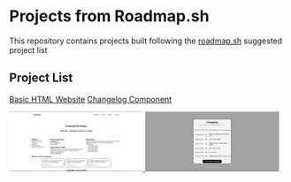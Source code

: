 # Projects from Roadmap.sh

This repository contains projects built following the [roadmap.sh](https://roadmap.sh/) suggested project list

## Project List
[Basic HTML Website](https://roadmap.sh/projects/basic-html-website)
[Changelog Component](https://roadmap.sh/projects/changelog-component)

<p align="left">
	<a href="./basic-html-site/">
		<img width="48%" src="./assets/basic-html-site.png" alt="Basic HTML Website">
	</a>
	<a href="./changelog-component/">
		<img width="48%" src="./assets/changelog-component.png" alt="Changelog Component">
	</a>
</p>